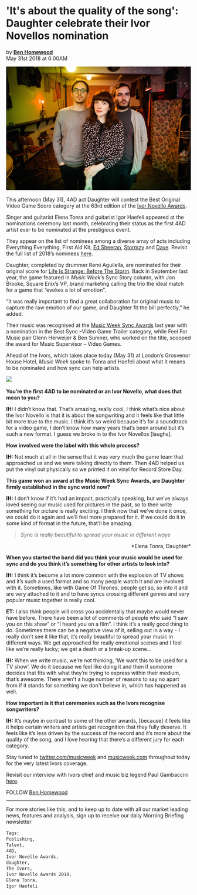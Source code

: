 # 'It's about the quality of the song': Daughter celebrate their Ivor Novellos nomination 

by [**Ben Homewood**](https://www.musicweek.com/user/read/101787) \
May 31st 2018 at 6:00AM

<img src="/Images/Sonny Malhotra/Daughter-1-CreditSonnyMalhotra.jpg">

This afternoon (May 31), 4AD act Daughter will contest the Best Original Video Game Score category at the 63rd edition of the [Ivor Novello Awards](http://www.musicweek.com/news/tag/ivor-novello-awards).

Singer and guitarist Elena Tonra and guitarist Igor Haefeli appeared at the nominations ceremony last month, celebrating their status as the first 4AD artist ever to be nominated at the prestigious event.

They appear on the list of nominees among a diverse array of acts including Everything Everything, First Aid Kit, [Ed Sheeran](http://www.musicweek.com/media/read/ed-sheeran-taylor-swift-and-gallaghers-enjoy-biggest-weekend-boost/072642), [Stormzy](http://www.musicweek.com/news/tag/stormzy) and [Dave](http://www.musicweek.com/talent/read/he-s-so-different-to-stormzy-fraser-t-smith-on-brits-breakthrough-nominee-dave-s-debut-album/071528). Revisit the full list of 2018’s nominees [here](http://www.musicweek.com/talent/read/ed-sheeran-stormzy-sampha-and-rag-n-bone-man-nominated-for-2018-ivor-novello-awards/072243).

Daughter, completed by drummer Remi Aguilella, are nominated for their original score for [Life Is Strange: Before The Storm](http://www.musicweek.com/publishing/read/sync-story-life-is-strange-before-the-storm-daughter/069843). Back in September last year, the game featured in *Music Week*’s Sync Story column, with Jon Brooke, Square Enix’s VP, brand marketing calling the trio the ideal match for a game that “evokes a lot of emotion”.

“It was really important to find a great collaboration for original music to capture the raw emotion of our game, and Daughter fit the bill perfectly,” he added.

Their music was recognised at the [Music Week Sync Awards](http://www.musicweek.com/media/read/music-week-sync-awards-2017-winners-in-full/070208) last year with a nomination in the Best Sync –Video Game Trailer category, while Feel For Music pair Glenn Herweijer & Ben Sumner, who worked on the title, scooped the award for Music Supervisor – Video Games.

Ahead of the Ivors, which takes place today (May 31) at London’s Grosvenor House Hotel, *Music Week* spoke to Tonra and Haefeli about what it means to be nominated and how sync can help artists.

[<img src="https://i.ytimg.com/vi/ivoUAjd_Clw/maxresdefault.jpg">](https://www.youtube.com/watch?v=ivoUAjd_Clw)

**You’re the first 4AD to be nominated or an Ivor Novello, what does that mean to you?**

**IH:** I didn’t know that. That’s amazing, really cool, I think what’s nice about the Ivor Novello is that it is about the songwriting and it feels like that little bit more true to the music. I think it’s so weird because it’s for a soundtrack for a video game, I don’t know how many years that’s been around but it’s such a new format. I guess we broke in to the Ivor Novellos [laughs].

**How involved were the label with this whole process?**

**IH:** Not much at all in the sense that it was very much the game team that approached us and we were talking directly to them. Then 4AD helped us put the vinyl out physically so we printed it on vinyl for Record Store Day.

**This game won an award at the Music Week Sync Awards, are Daughter firmly established in the sync world now?**

**IH:** I don’t know if it’s had an impact, practically speaking, but we’ve always loved seeing our music used for pictures in the past, so to then write something for picture is really exciting. I think now that we’ve done it once, we could do it again and we’ll feel more prepared for it. If we could do it in some kind of format in the future, that’ll be amazing.

> *Sync is really beautiful to spread your music in different ways*

<p align="right">
*Elena Tonra, Daughter*
</p>

**When you started the band did you think your music would be used for sync and do you think it’s something for other artists to look into?**

**IH:** I think it’s become a lot more common with the explosion of TV shows and it’s such a used format and so many people watch it and are involved with it. Sometimes, like with Game Of Thrones, people get so, so into it and are very attached to it and to have syncs crossing different genres and very popular music together is really cool. 

**ET:** I also think people will cross you accidentally that maybe would never have before. There have been a lot of comments of people who said “I saw you on this show” or “I heard you on a film”. I think it’s a really good thing to do. Sometimes there can be a negative view of it, selling out in a way - I really don't see it like that, it’s really beautiful to spread your music in different ways. We get approached for really emotional scenes and I feel like we’re really lucky; we get a death or a break-up scene…

**IH:** When we write music, we’re not thinking, ‘We want this to be used for a TV show’. We do it because we feel like doing it and then if someone decides that fits with what they’re trying to express within their medium, that’s awesome. There aren't a huge number of reasons to say no apart from if it stands for something we don't believe in, which has happened as well.

**How important is it that ceremonies such as the Ivors recognise songwriters?**

**IH:** It’s maybe in contrast to some of the other awards, [because] it feels like it helps certain writers and artists get recognition that they fully deserve. It feels like it’s less driven by the success of the record and it’s more about the quality of the song, and I love hearing that there’s a different jury for each category.

Stay tuned to [twitter.com/musicweek](https://twitter.com/MusicWeek?ref_src=twsrc%5Egoogle%7Ctwcamp%5Eserp%7Ctwgr%5Eauthor) and [musicweek.com](http://www.musicweek.com/) throughout today for the very latest Ivors coverage.

Revisit our interview with Ivors chief and music biz legend Paul Gambaccini [here](http://www.musicweek.com/talent/read/it-means-so-much-to-the-artists-paul-gambaccini-toasts-songwriters-at-ivor-novello-nominations-bash/072257).

FOLLOW [Ben Homewood](https://twitter.com/ben_homewood)

---


For more stories like this, and to keep up to date with all our market leading news, features and analysis, sign up to receive our daily Morning Briefing newsletter

    Tags:
    Publishing,
    Talent,
    4AD,
    Ivor Novello Awards,
    daughter,
    The Ivors,
    Ivor Novello Awards 2018,
    Elena Tonra,
    Igor Haefeli
